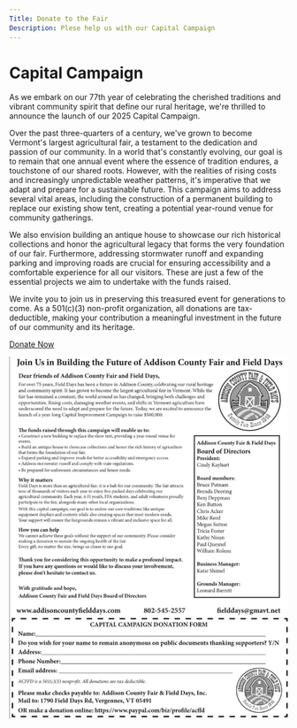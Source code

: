 ```yaml
---
Title: Donate to the Fair
Description: Plese help us with our Capital Campaign
---
```


# Capital Campaign

As we embark on our 77th year of celebrating the cherished traditions and vibrant community spirit that define our rural heritage, we're thrilled to announce the launch of our 2025 Capital Campaign. 

Over the past three-quarters of a century, we've grown to become Vermont's largest agricultural fair, a testament to the dedication and passion of our community. In a world that's constantly evolving, our goal is to remain that one annual event where the essence of tradition endures, a touchstone of our shared roots. However, with the realities of rising costs and increasingly unpredictable weather patterns, it's imperative that we adapt and prepare for a sustainable future. This campaign aims to address several vital areas, including the construction of a permanent building to replace our existing show tent, creating a potential year-round venue for community gatherings. 

We also envision building an antique house to showcase our rich historical collections and honor the agricultural legacy that forms the very foundation of our fair. Furthermore, addressing stormwater runoff and expanding parking and improving roads are crucial for ensuring accessibility and a comfortable experience for all our visitors. These are just a few of the essential projects we aim to undertake with the funds raised. 

We invite you to join us in preserving this treasured event for generations to come. As a 501(c)(3) non-profit organization, all donations are tax-deductible, making your contribution a meaningful investment in the future of our community and its heritage.

<div>
  <a class="btn btn-primary" href="https://www.paypal.com/biz/profile/acffd">Donate Now</a>
</div>


![Capital Campaign Notes](/files/uploads/2025-capital-campaign.jpg)
